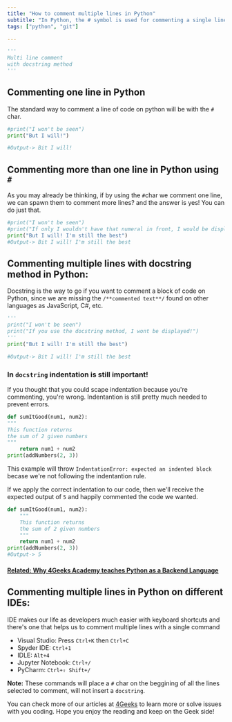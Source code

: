 ```yaml
---
title: "How to comment multiple lines in Python"
subtitle: "In Python, the # symbol is used for commenting a single line of code. It´s possible to use this character to comment multiple lines, but you'll need to put one by one. If we want to comment multiple lines in a more simple way, then we use the 'docstring' method."
tags: ["python", "git"]

---
```


```python
'''
Multi line comment 
with docstring method
'''
```

## Commenting one line in Python

The standard way to comment a line of code on python will be with the `#` char. 

```python
#print("I won't be seen")
print("But I will!")

#Output-> Bit I will!
```

## Commenting more than one line in Python using `#`

As you may already be thinking, if by using the `#`char we comment one line, we can spawn them to comment more lines? and the answer is yes! You can do just that.

```python
#print("I won't be seen")
#print("If only I wouldn't have that numeral in front, I would be displayed")
print("But I will! I'm still the best")
#Output-> Bit I will! I'm still the best
```

## Commenting multiple lines with docstring method in Python:

Docstring is the way to go if you want to comment a block of code on Python, since we are missing the `/**commented text**/` found on other languages as JavaScript, C#, etc.

```python
'''
print("I won't be seen")
print("If you use the docstring method, I wont be displayed!")
'''
print("But I will! I'm still the best")

#Output-> Bit I will! I'm still the best
```

### In `docstring` indentation is still important!

If you thought that you could scape indentation because you're commenting, you're wrong. Indentantion is still pretty much needed to prevent errors.

```python
def sumItGood(num1, num2):
"""
This function returns
the sum of 2 given numbers
"""
    return num1 + num2
print(addNumbers(2, 3))
```
This example will throw `IndentationError: expected an indented block` becase we're not following the indentantion rule.

If we apply the correct indentation to our code, then we'll receive the expected output of `5` and happily commented the code we wanted.

```python
def sumItGood(num1, num2):
	"""
	This function returns
	the sum of 2 given numbers
	"""
    return num1 + num2
print(addNumbers(2, 3))
#Output-> 5
```

#### [**Related: Why 4Geeks Academy teaches Python as a Backend Language**](https://4geeksacademy.com/us/python-bootcamp/why-we-teach-python-4geeks)

## Commenting multiple lines in Python on different IDEs:

IDE makes our life as developers much easier with keyboard shortcuts and there's one that helps us to comment multiple lines with a single command

- Visual Studio: Press `Ctrl+K` then `Ctrl+C`
- Spyder IDE: `Ctrl+1`
- IDLE: `Alt+4`
- Jupyter Notebook: `Ctrl+/`
- PyCharm: `Ctrl+⇧ Shift+/`

**Note:** These commands will place a `#` char on the beggining of all the lines selected to comment, will not insert a `docstring`.

You can check more of our articles at [4Geeks](4geeks.com) to learn more or solve issues with you coding. Hope you enjoy the reading and keep on the Geek side!
